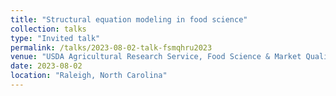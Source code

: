 ```yaml
---
title: "Structural equation modeling in food science"
collection: talks
type: "Invited talk"
permalink: /talks/2023-08-02-talk-fsmqhru2023
venue: "USDA Agricultural Research Service, Food Science & Market Quality & Handling research unit meeting"
date: 2023-08-02
location: "Raleigh, North Carolina"
---
```

